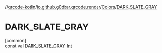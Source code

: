 //[qrcode-kotlin](../../../index.md)/[io.github.g0dkar.qrcode.render](../index.md)/[Colors](index.md)/[DARK_SLATE_GRAY](-d-a-r-k_-s-l-a-t-e_-g-r-a-y.md)

# DARK_SLATE_GRAY

[common]\
const val [DARK_SLATE_GRAY](-d-a-r-k_-s-l-a-t-e_-g-r-a-y.md): [Int](https://kotlinlang.org/api/latest/jvm/stdlib/kotlin/-int/index.html)
